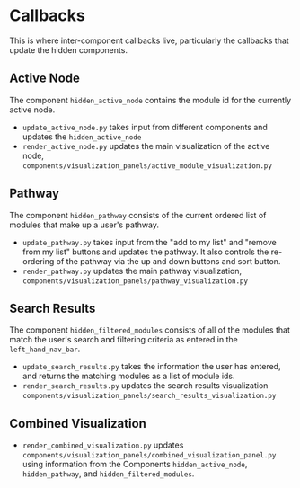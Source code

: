 # Callbacks

This is where inter-component callbacks live, particularly the callbacks that update the hidden components.

## Active Node
The component `hidden_active_node` contains the module id for the currently active node.

- `update_active_node.py` takes input from different components and updates the `hidden_active_node`
- `render_active_node.py` updates the main visualization of the active node, `components/visualization_panels/active_module_visualization.py`

## Pathway
The component `hidden_pathway` consists of the current ordered list of modules that make up a user's pathway.

- `update_pathway.py` takes input from the "add to my list" and "remove from my list" buttons and updates the pathway. It also controls the re-ordering of the pathway via the up and down buttons and sort button.
- `render_pathway.py` updates the main pathway visualization, `components/visualization_panels/pathway_visualization.py`

## Search Results

The component `hidden_filtered_modules` consists of all of the modules that match the user's search and filtering criteria as entered in the `left_hand_nav_bar`.

- `update_search_results.py` takes the information the user has entered, and returns the matching modules as a list of module ids. 
- `render_search_results.py` updates the search results visualization `components/visualization_panels/search_results_visualization.py`

## Combined Visualization

- `render_combined_visualization.py` updates `components/visualization_panels/combined_visualization_panel.py` using information from the Components `hidden_active_node`, `hidden_pathway`, and `hidden_filtered_modules`.